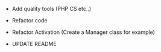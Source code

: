 - Add quality tools (PHP CS etc..)

- Refactor code

- Refactor Activation (Create a Manager class for example)

- UPDATE README